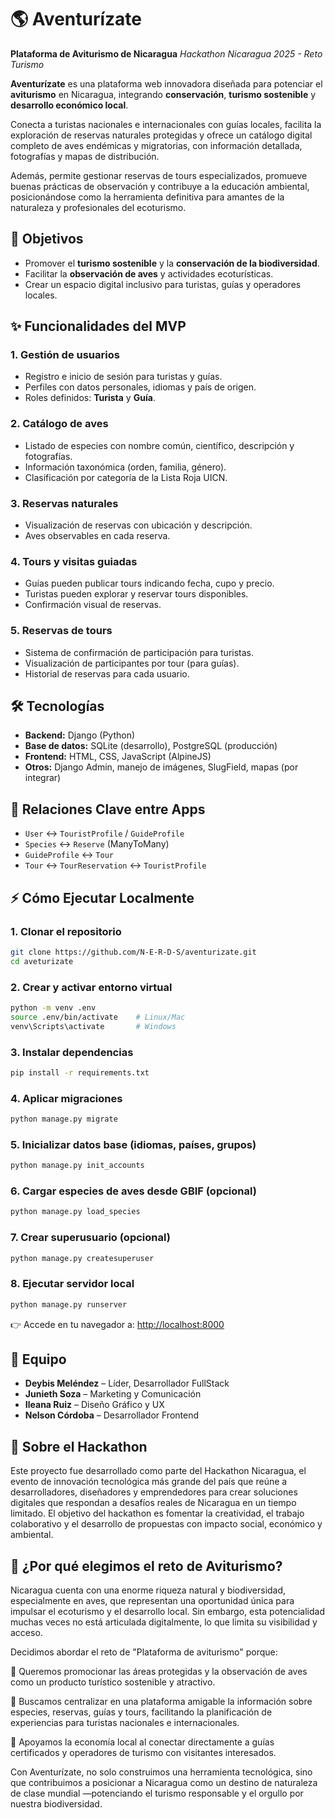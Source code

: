 # 🌎 Aventurízate

**Plataforma de Aviturismo de Nicaragua**
_Hackathon Nicaragua 2025 - Reto Turismo_

**Aventurízate** es una plataforma web innovadora diseñada para potenciar el **aviturismo** en Nicaragua, integrando **conservación**, **turismo sostenible** y **desarrollo económico local**.

Conecta a turistas nacionales e internacionales con guías locales, facilita la exploración de reservas naturales protegidas y ofrece un catálogo digital completo de aves endémicas y migratorias, con información detallada, fotografías y mapas de distribución.

Además, permite gestionar reservas de tours especializados, promueve buenas prácticas de observación y contribuye a la educación ambiental, posicionándose como la herramienta definitiva para amantes de la naturaleza y profesionales del ecoturismo.

## 🚀 Objetivos

- Promover el **turismo sostenible** y la **conservación de la biodiversidad**.
- Facilitar la **observación de aves** y actividades ecoturísticas.
- Crear un espacio digital inclusivo para turistas, guías y operadores locales.

## ✨ Funcionalidades del MVP

### 1. Gestión de usuarios

- Registro e inicio de sesión para turistas y guías.
- Perfiles con datos personales, idiomas y país de origen.
- Roles definidos: **Turista** y **Guía**.

### 2. Catálogo de aves

- Listado de especies con nombre común, científico, descripción y fotografías.
- Información taxonómica (orden, familia, género).
- Clasificación por categoría de la Lista Roja UICN.

### 3. Reservas naturales

- Visualización de reservas con ubicación y descripción.
- Aves observables en cada reserva.

### 4. Tours y visitas guiadas

- Guías pueden publicar tours indicando fecha, cupo y precio.
- Turistas pueden explorar y reservar tours disponibles.
- Confirmación visual de reservas.

### 5. Reservas de tours

- Sistema de confirmación de participación para turistas.
- Visualización de participantes por tour (para guías).
- Historial de reservas para cada usuario.

## 🛠️ Tecnologías

- **Backend:** Django (Python)
- **Base de datos:** SQLite (desarrollo), PostgreSQL (producción)
- **Frontend:** HTML, CSS, JavaScript (AlpineJS)
- **Otros:** Django Admin, manejo de imágenes, SlugField, mapas (por integrar)

## 🔗 Relaciones Clave entre Apps

- `User` ↔ `TouristProfile` / `GuideProfile`
- `Species` ↔ `Reserve` (ManyToMany)
- `GuideProfile` ↔ `Tour`
- `Tour` ↔ `TourReservation` ↔ `TouristProfile`

## ⚡ Cómo Ejecutar Localmente

### 1. Clonar el repositorio

```bash
git clone https://github.com/N-E-R-D-S/aventurizate.git
cd aveturizate
```

### 2. Crear y activar entorno virtual

```bash
python -m venv .env
source .env/bin/activate    # Linux/Mac
venv\Scripts\activate       # Windows
```

### 3. Instalar dependencias

```bash
pip install -r requirements.txt
```

### 4. Aplicar migraciones

```bash
python manage.py migrate
```

### 5. Inicializar datos base (idiomas, países, grupos)

```bash
python manage.py init_accounts
```

### 6. Cargar especies de aves desde GBIF (opcional)

```bash
python manage.py load_species
```

### 7. Crear superusuario (opcional)

```bash
python manage.py createsuperuser
```

### 8. Ejecutar servidor local

```bash
python manage.py runserver
```

👉 Accede en tu navegador a: [http://localhost:8000](http://localhost:8000)

## 👥 Equipo

- **Deybis Meléndez** – Líder, Desarrollador FullStack
- **Junieth Soza** – Marketing y Comunicación
- **Ileana Ruiz** – Diseño Gráfico y UX
- **Nelson Córdoba** – Desarrollador Frontend

## 🚀 Sobre el Hackathon

Este proyecto fue desarrollado como parte del Hackathon Nicaragua, el evento de innovación tecnológica más grande del país que reúne a desarrolladores, diseñadores y emprendedores para crear soluciones digitales que respondan a desafíos reales de Nicaragua en un tiempo limitado.
El objetivo del hackathon es fomentar la creatividad, el trabajo colaborativo y el desarrollo de propuestas con impacto social, económico y ambiental.

## 🦜 ¿Por qué elegimos el reto de Aviturismo?

Nicaragua cuenta con una enorme riqueza natural y biodiversidad, especialmente en aves, que representan una oportunidad única para impulsar el ecoturismo y el desarrollo local. Sin embargo, esta potencialidad muchas veces no está articulada digitalmente, lo que limita su visibilidad y acceso.

Decidimos abordar el reto de "Plataforma de aviturismo" porque:

🌿 Queremos promocionar las áreas protegidas y la observación de aves como un producto turístico sostenible y atractivo.

📲 Buscamos centralizar en una plataforma amigable la información sobre especies, reservas, guías y tours, facilitando la planificación de experiencias para turistas nacionales e internacionales.

💼 Apoyamos la economía local al conectar directamente a guías certificados y operadores de turismo con visitantes interesados.

Con Aventurízate, no solo construimos una herramienta tecnológica, sino que contribuimos a posicionar a Nicaragua como un destino de naturaleza de clase mundial —potenciando el turismo responsable y el orgullo por nuestra biodiversidad.
